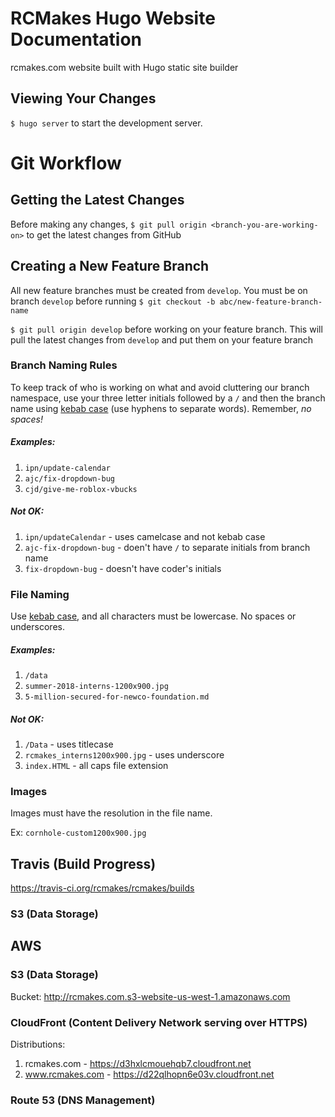 # RCMakes Hugo Website Documentation

rcmakes.com website built with Hugo static site builder

## Viewing Your Changes

`$ hugo server` to start the development server.

# Git Workflow

## Getting the Latest Changes

Before making any changes, `$ git pull origin <branch-you-are-working-on>` to get the latest changes from GitHub

## Creating a New Feature Branch

All new feature branches must be created from `develop`. You must be on branch `develop` before running `$ git checkout -b abc/new-feature-branch-name`

`$ git pull origin develop` before working on your feature branch. This will pull the latest changes from `develop` and put them on your feature branch

### Branch Naming Rules

To keep track of who is working on what and avoid cluttering our branch namespace, use your three letter initials followed by a `/` and then the branch name using [kebab case](http://wiki.c2.com/?KebabCase) (use hyphens to separate words). Remember, *no spaces!*

##### Examples:

1. `ipn/update-calendar`
2. `ajc/fix-dropdown-bug`
3. `cjd/give-me-roblox-vbucks`

##### Not OK:

1. `ipn/updateCalendar` - uses camelcase and not kebab case
2. `ajc-fix-dropdown-bug` - doen't have `/` to separate initials from branch name
3. `fix-dropdown-bug` - doesn't have coder's initials

### File Naming

Use [kebab case](http://wiki.c2.com/?KebabCase), and all characters must be lowercase. No spaces or underscores.

##### Examples:

1. `/data`
2. `summer-2018-interns-1200x900.jpg`
3. `5-million-secured-for-newco-foundation.md`

##### Not OK:

1. `/Data` - uses titlecase
2. `rcmakes_interns1200x900.jpg` - uses underscore
3. `index.HTML` - all caps file extension

### Images

Images must have the resolution in the file name.

Ex: `cornhole-custom1200x900.jpg`

## Travis (Build Progress)

https://travis-ci.org/rcmakes/rcmakes/builds

### S3 (Data Storage)

## AWS

### S3 (Data Storage)

Bucket: http://rcmakes.com.s3-website-us-west-1.amazonaws.com

### CloudFront (Content Delivery Network serving over HTTPS)

Distributions:
1. rcmakes.com - https://d3hxlcmouehqb7.cloudfront.net
2. www.rcmakes.com - https://d22qlhopn6e03v.cloudfront.net

### Route 53 (DNS Management)
